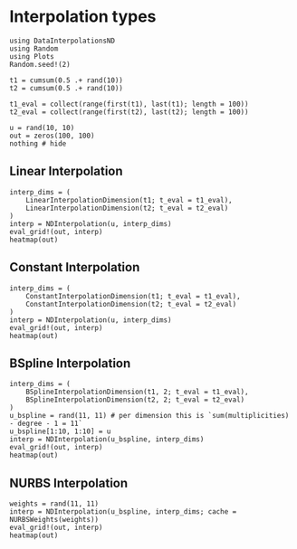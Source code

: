 # Interpolation types

```@example tutorial
using DataInterpolationsND
using Random
using Plots
Random.seed!(2)

t1 = cumsum(0.5 .+ rand(10))
t2 = cumsum(0.5 .+ rand(10))

t1_eval = collect(range(first(t1), last(t1); length = 100))
t2_eval = collect(range(first(t2), last(t2); length = 100))

u = rand(10, 10)
out = zeros(100, 100)
nothing # hide
```

## Linear Interpolation

```@example tutorial
interp_dims = (
    LinearInterpolationDimension(t1; t_eval = t1_eval),
    LinearInterpolationDimension(t2; t_eval = t2_eval)
)
interp = NDInterpolation(u, interp_dims)
eval_grid!(out, interp)
heatmap(out)
```

## Constant Interpolation

```@example tutorial
interp_dims = (
    ConstantInterpolationDimension(t1; t_eval = t1_eval),
    ConstantInterpolationDimension(t2; t_eval = t2_eval)
)
interp = NDInterpolation(u, interp_dims)
eval_grid!(out, interp)
heatmap(out)
```

## BSpline Interpolation

```@example tutorial
interp_dims = (
    BSplineInterpolationDimension(t1, 2; t_eval = t1_eval),
    BSplineInterpolationDimension(t2, 2; t_eval = t2_eval)
)
u_bspline = rand(11, 11) # per dimension this is `sum(multiplicities) - degree - 1 = 11`
u_bspline[1:10, 1:10] = u
interp = NDInterpolation(u_bspline, interp_dims)
eval_grid!(out, interp)
heatmap(out)
```

## NURBS Interpolation

```@example tutorial
weights = rand(11, 11)
interp = NDInterpolation(u_bspline, interp_dims; cache = NURBSWeights(weights))
eval_grid!(out, interp)
heatmap(out)
```
